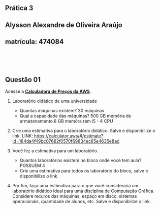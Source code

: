 ## Prática 3

## Alysson Alexandre de Oliveira Araújo

## matrícula: 474084


<br>
<br>
<br>


## Questão 01

Acesse a [**Calculadora de Preços da AWS**](https://calculator.aws/).

1. Laboratório didático de uma universidade
   - Quantas máquinas existem?
      30 máquinas
   - Qual a capacidade das máquinas?
      500 GB memória de armazenamento
      8   GB memóra ram
      i5 - 4 CPU
2. Crie uma estimativa para o laboratório didático. Salve e disponibilize o link.
  LINK: https://calculator.aws/#/estimate?id=184da4f49bc07682f0570f69834ac85e4635e8ad

3. Você fez a estimativa para um laboratório. 
   - Quantos laboratórios existem no bloco onde você tem aula? POSSUEM 4 
   - Crie uma estimativa para todos os laboratório do bloco, salve e disponibilize o link. 

4. Por fim, faça uma estimativa para o que você consideraria um laboratório didático ideal para uma disciplina de Computação Gráfica.
Considere recuros das máquinas, espaço em disco, sistemas operacionais, quantidade de alunos, etc. Salve e disponibilize o link. 

